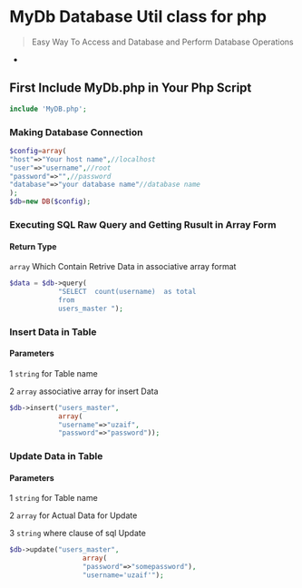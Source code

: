 # MyDb Database Util class for php

> Easy Way To Access and Database and Perform Database Operations

-

## First Include  MyDb.php in Your Php Script

```php
include 'MyDB.php';
```

### Making Database Connection

```php
$config=array(
"host"=>"Your host name",//localhost 
"user"=>"username",//root
"password"=>"",//password
"database"=>"your database name"//database name
);
$db=new DB($config);
```
### Executing SQL Raw Query and Getting Rusult in  Array Form

#### Return Type
`array`
Which Contain Retrive Data in associative array format 

```php
$data = $db->query(
 			"SELECT  count(username)  as total 
			from
			users_master ");
```

 
### Insert Data in Table 
#### Parameters
1 `string` 
for Table name
	 
2 `array`
associative array for insert Data	

```php
$db->insert("users_master",
			array(
			"username"=>"uzaif",
			"password"=>"password")); 
```
### Update Data in Table
#### Parameters
1 `string` 
for Table name
	 
2 `array`
for Actual Data for Update	
	 
3 `string`
where clause of sql Update	


	
```php
$db->update("users_master",
				  array(
				  "password"=>"somepassword"),
				  "username='uzaif'");
```